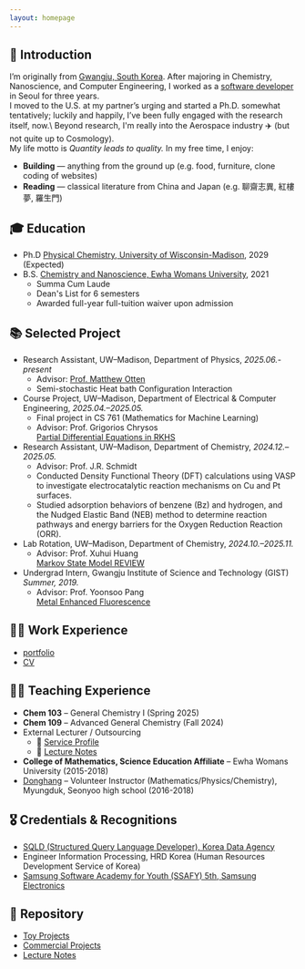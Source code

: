 ```yaml
---
layout: homepage
---
```

## 👋 Introduction

I’m originally from [Gwangju, South Korea](https://en.wikipedia.org/wiki/Gwangju). After majoring in Chemistry, Nanoscience, and Computer Engineering, I worked as a [software developer](./assets/Portfolio.pdf) in Seoul for three years.  
I moved to the U.S. at my partner’s urging and started a Ph.D. somewhat tentatively; luckily and happily, I’ve been fully engaged with the research itself, now.\\
Beyond research, I'm really into the Aerospace industry ✈️ (but not quite up to Cosmology).  
My life motto is *Quantity leads to quality.*
In my free time, I enjoy:
- **Building** — anything from the ground up (e.g. food, furniture, clone coding of websites)  
- **Reading** — classical literature from China and Japan (e.g. 聊齋志異, 紅樓夢, 羅生門)

## 🎓 Education
* Ph.D [Physical Chemistry, University of Wisconsin-Madison](https://chem.wisc.edu/theoretical-computational/), 2029 (Expected)
* B.S. [Chemistry and Nanoscience, Ewha Womans University](https://myr.ewha.ac.kr/engchem/index.do), 2021
  * Summa Cum Laude
  * Dean's List for 6 semesters
  * Awarded full-year full-tuition waiver upon admission

## 📚 Selected Project
- Research Assistant, UW–Madison, Department of Physics, *2025.06.- present*
  - Advisor: [Prof. Matthew Otten](https://otten.physics.wisc.edu)
  - Semi-stochastic Heat bath Configuration Interaction 
- Course Project, UW–Madison, Department of Electrical & Computer Engineering, *2025.04.–2025.05.*
  - Final project in CS 761 (Mathematics for Machine Learning)
  - Advisor: Prof. Grigorios Chrysos  
  [Partial Differential Equations in RKHS](./assets/PDE_RKHS.pdf)
- Research Assistant, UW–Madison, Department of Chemistry, *2024.12.–2025.05.*
  - Advisor: Prof. J.R. Schmidt  
  - Conducted Density Functional Theory (DFT) calculations using VASP to investigate electrocatalytic reaction mechanisms on Cu and Pt surfaces.
  - Studied adsorption behaviors of benzene (Bz) and hydrogen, and the Nudged Elastic Band (NEB) method to determine reaction pathways and energy barriers for the Oxygen Reduction Reaction (ORR).
- Lab Rotation, UW–Madison, Department of Chemistry, *2024.10.–2025.11.*  
  - Advisor: Prof. Xuhui Huang  
  [Markov State Model REVIEW](./assets/MSM.pdf)
- Undergrad Intern, Gwangju Institute of Science and Technology (GIST) *Summer, 2019.*
  - Advisor: Prof. Yoonsoo Pang  
  [Metal Enhanced Fluorescence](./assets/MEF_THEORY.pdf)


## 👷‍♀️ Work Experience
- [portfolio](./assets/Portfolio.pdf)
- [CV](https://www.linkedin.com/in/haejung-koh/)

## 🧑‍🏫 Teaching Experience
- **Chem 103** – General Chemistry I (Spring 2025)  
- **Chem 109** – Advanced General Chemistry (Fall 2024)  
- External Lecturer / Outsourcing
  - 🔗 [Service Profile](https://soomgo.com/profile/users/12391091?from=my_info_preview)  
  - 📖 [Lecture Notes](https://github.com/MaximHelio/Curriculae)
- **College of Mathematics, Science Education Affiliate** – Ewha Womans University (2015-2018)  
- [Donghang](https://www.donghaeng.seoul.kr/main.do) – Volunteer Instructor (Mathematics/Physics/Chemistry), Myungduk, Seonyoo high school (2016-2018)

## 🎖 Credentials & Recognitions
* [SQLD (Structured Query Language Developer), Korea Data Agency](https://en.wikipedia.org/wiki/Oracle_SQL_Developer)
* Engineer Information Processing, HRD Korea (Human Resources Development Service of Korea)
* [Samsung Software Academy for Youth (SSAFY) 5th, Samsung Electronics](https://csr.samsung.com/en/program/samsung-sw-academy-for-youth)

## 📂 Repository
- [Toy Projects](https://github.com/MaximHelio)
- [Commercial Projects](https://github.com/gogomaya)
- [Lecture Notes](https://github.com/MaximHelio/Curriculae)
